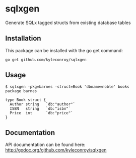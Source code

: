 # sqlxgen

Generate SQLx tagged structs from existing database tables

## Installation

This package can be installed with the go get command:

```
go get github.com/kyleconroy/sqlxgen
```

## Usage

```
$ sqlxgen -pkg=barnes -struct=Book 'dbname=noble' books
package barnes

type Book struct {
  Author string   `db:"author"`
  ISBN   string   `db:"isbn"`
  Price  int      `db:"price"`
}
```

## Documentation

API documentation can be found here: http://godoc.org/github.com/kyleconroy/sqlxgen
